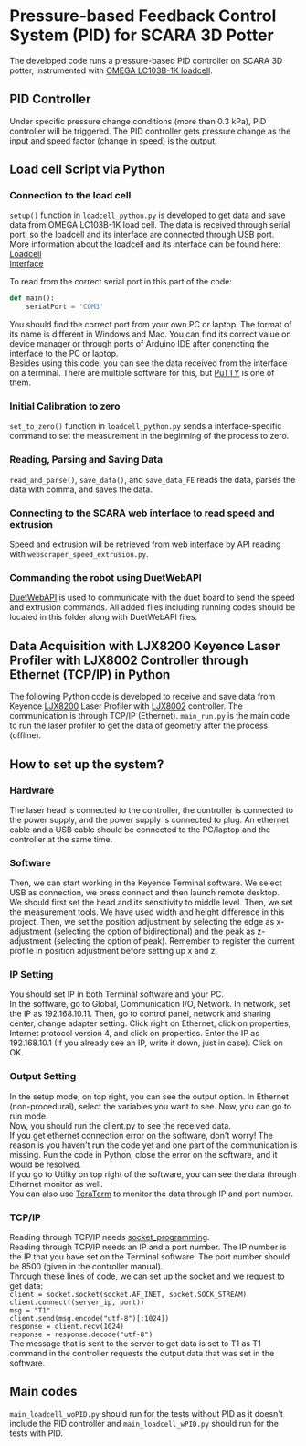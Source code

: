 # Pressure-based Feedback Control System (PID) for SCARA 3D Potter 
The developed code runs a pressure-based PID controller on SCARA 3D potter, instrumented with [OMEGA LC103B-1K loadcell](https://www.farnell.com/datasheets/2849896.pdf).

## PID Controller
Under specific pressure change conditions (more than 0.3 kPa), PID controller will be triggered. The PID controller gets pressure change as the input and speed factor (change in speed) is the output. 

## Load cell Script via Python
### Connection to the load cell
```setup()``` function in ```loadcell_python.py``` is developed to get data and save data from OMEGA LC103B-1K load cell. The data is received through serial port, so the loadcell and its interface are connected through USB port.<br>
More information about the loadcell and its interface can be found here: <br>
[Loadcell](https://www.farnell.com/datasheets/2849896.pdf)<br>
[Interface](https://www.sparkfun.com/products/13261)<br>

To read from the correct serial port in this part of the code: <br>
```Python
def main():
    serialPort = 'COM3'
```
You should find the correct port from your own PC or laptop. The format of its name is different in Windows and Mac. You can find its correct value on device manager or through ports of Arduino IDE after conencting the interface to the PC or laptop.<br>
Besides using this code, you can see the data received from the interface on a terminal. There are multiple software for this, but [PuTTY](https://www.chiark.greenend.org.uk/~sgtatham/putty/latest.html) is one of them.<br>

### Initial Calibration to zero
```set_to_zero()``` function in ```loadcell_python.py``` sends a interface-specific command to set the measurement in the beginning of the process to zero.

### Reading, Parsing and Saving Data
```read_and_parse()```, ```save_data()```, and ```save_data_FE``` reads the data, parses the data with comma, and saves the data.

### Connecting to the SCARA web interface to read speed and extrusion
Speed and extrusion will be retrieved from web interface by API reading with ```webscraper_speed_extrusion.py```.

### Commanding the robot using DuetWebAPI
[DuetWebAPI](https://github.com/AndyEveritt/DuetWebAPI?tab=MIT-1-ov-file) is used to communicate with the duet board to send the speed and extrusion commands. All added files including running codes should be located in this folder along with DuetWebAPI files. 

## Data Acquisition with LJX8200 Keyence Laser Profiler with LJX8002 Controller through Ethernet (TCP/IP) in Python
The following Python code is developed to receive and save data from Keyence [LJX8200](https://www.keyence.com/products/measure/laser-2d/lj-x8000/models/lj-x8200/) Laser Profiler with [LJX8002](https://www.keyence.com/products/measure/laser-2d/lj-x8000/models/lj-x8002/) controller. The communication is through TCP/IP (Ethernet). ```main_run.py``` is the main code to run the laser profiler to get the data of geometry after the process (offline). <br>

## How to set up the system?
### Hardware
The laser head is connected to the controller, the controller is connected to the power supply, and the power supply is connected to plug. An ethernet cable and a USB cable should be connected to the PC/laptop and the controller at the same time. <br>
### Software
Then, we can start working in the Keyence Terminal software. We select USB as connection, we press connect and then launch remote desktop.<br> We should first set the head and its sensitivity to middle level. Then, we set the measurement tools. We have used width and height difference in this project. Then, we set the position adjustment by selecting the edge as x-adjustment (selecting the option of bidirectional) and the peak as z-adjustment (selecting the option of peak). Remember to register the current profile in position adjustment before setting up x and z. <br>
### IP Setting
You should set IP in both Terminal software and your PC. <br>
In the software, go to Global, Communication I/O, Network. In network, set the IP as 192.168.10.11. Then, go to control panel, network and sharing center, change adapter setting. Click right on Ethernet, click on properties, Internet protocol version 4, and click on properties. Enter the IP as 192.168.10.1 (If you already see an IP, write it down, just in case). Click on OK.
### Output Setting
In the setup mode, on top right, you can see the output option. In Ethernet (non-procedural), select the variables you want to see. Now, you can go to run mode. <br>
Now, you should run the client.py to see the received data. <br>
If you get ethernet connection error on the software, don't worry! The reason is you haven't run the code yet and one part of the communication is missing. Run the code in Python, close the error on the software, and it would be resolved.<br>
If you go to Utility on top right of the software, you can see the data through Ethernet monitor as well. <br>
You can also use [TeraTerm](https://teratermproject.github.io/index-en.html) to monitor the data through IP and port number.<br>
### TCP/IP
Reading through TCP/IP needs [socket_programming](https://www.datacamp.com/tutorial/a-complete-guide-to-socket-programming-in-python). <br>
Reading through TCP/IP needs an IP and a port number. The IP number is the IP that you have set on the Terminal software. The port number should be 8500 (given in the controller manual). <br>
Through these lines of code, we can set up the socket and we request to get data:<br>
```client = socket.socket(socket.AF_INET, socket.SOCK_STREAM)``` <br>
```client.connect((server_ip, port))``` <br>
```msg = "T1"```<br>
```client.send(msg.encode("utf-8")[:1024])```<br>
```response = client.recv(1024)```<br>
```response = response.decode("utf-8")```<br>
The message that is sent to the server to get data is set to T1 as T1 command in the controller requests the output data that was set in the software.<br>

## Main codes
```main_loadcell_woPID.py``` should run for the tests without PID as it doesn't include the PID controller and ```main_loadcell_wPID.py``` should run for the tests with PID. 


  

